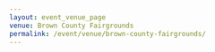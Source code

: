 ```yaml
---
layout: event_venue_page
venue: Brown County Fairgrounds
permalink: /event/venue/brown-county-fairgrounds/
---
```


